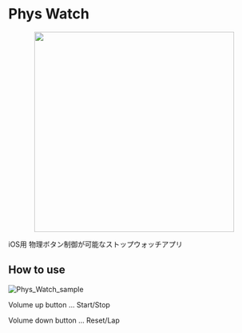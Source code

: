 # Phys Watch
<div align="center">
<img src="https://user-images.githubusercontent.com/39939005/108224745-92f0ba80-717e-11eb-8111-67da10d56443.png" width="400">
</div>

iOS用 物理ボタン制御が可能なストップウォッチアプリ

## How to use
![Phys_Watch_sample](https://user-images.githubusercontent.com/39939005/102949804-7fbdc780-450c-11eb-8963-0012e8b50cd9.gif)

Volume up button ... Start/Stop

Volume down button ... Reset/Lap
